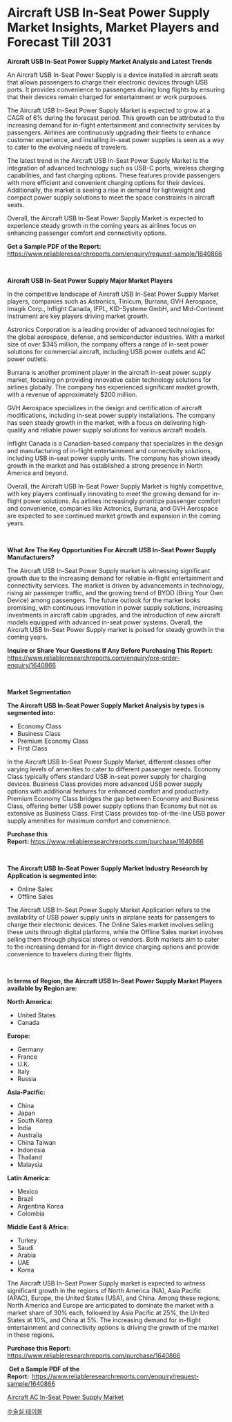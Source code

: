 <p><h1>Aircraft USB In-Seat Power Supply Market Insights, Market Players and Forecast Till 2031</h1></p><p><strong>Aircraft USB In-Seat Power Supply Market Analysis and Latest Trends</strong></p>
<p><p>An Aircraft USB In-Seat Power Supply is a device installed in aircraft seats that allows passengers to charge their electronic devices through USB ports. It provides convenience to passengers during long flights by ensuring that their devices remain charged for entertainment or work purposes.</p><p>The Aircraft USB In-Seat Power Supply Market is expected to grow at a CAGR of 6% during the forecast period. This growth can be attributed to the increasing demand for in-flight entertainment and connectivity services by passengers. Airlines are continuously upgrading their fleets to enhance customer experience, and installing in-seat power supplies is seen as a way to cater to the evolving needs of travelers.</p><p>The latest trend in the Aircraft USB In-Seat Power Supply Market is the integration of advanced technology such as USB-C ports, wireless charging capabilities, and fast charging options. These features provide passengers with more efficient and convenient charging options for their devices. Additionally, the market is seeing a rise in demand for lightweight and compact power supply solutions to meet the space constraints in aircraft seats.</p><p>Overall, the Aircraft USB In-Seat Power Supply Market is expected to experience steady growth in the coming years as airlines focus on enhancing passenger comfort and connectivity options.</p></p>
<p><strong>Get a Sample PDF of the Report:&nbsp;</strong> <a href="https://www.reliableresearchreports.com/enquiry/request-sample/1640866">https://www.reliableresearchreports.com/enquiry/request-sample/1640866</a></p>
<p>&nbsp;</p>
<p><strong>Aircraft USB In-Seat Power Supply Major Market Players</strong></p>
<p><p>In the competitive landscape of Aircraft USB In-Seat Power Supply Market players, companies such as Astronics, Tinicum, Burrana, GVH Aerospace, Imagik Corp., Inflight Canada, IFPL, KID-Systeme GmbH, and Mid-Continent Instrument are key players driving market growth.</p><p>Astronics Corporation is a leading provider of advanced technologies for the global aerospace, defense, and semiconductor industries. With a market size of over $345 million, the company offers a range of in-seat power solutions for commercial aircraft, including USB power outlets and AC power outlets.</p><p>Burrana is another prominent player in the aircraft in-seat power supply market, focusing on providing innovative cabin technology solutions for airlines globally. The company has experienced significant market growth, with a revenue of approximately $200 million.</p><p>GVH Aerospace specializes in the design and certification of aircraft modifications, including in-seat power supply installations. The company has seen steady growth in the market, with a focus on delivering high-quality and reliable power supply solutions for various aircraft models.</p><p>Inflight Canada is a Canadian-based company that specializes in the design and manufacturing of in-flight entertainment and connectivity solutions, including USB in-seat power supply units. The company has shown steady growth in the market and has established a strong presence in North America and beyond.</p><p>Overall, the Aircraft USB In-Seat Power Supply Market is highly competitive, with key players continually innovating to meet the growing demand for in-flight power solutions. As airlines increasingly prioritize passenger comfort and convenience, companies like Astronics, Burrana, and GVH Aerospace are expected to see continued market growth and expansion in the coming years.</p></p>
<p>&nbsp;</p>
<p><strong>What Are The Key Opportunities For Aircraft USB In-Seat Power Supply Manufacturers?</strong></p>
<p><p>The Aircraft USB In-Seat Power Supply market is witnessing significant growth due to the increasing demand for reliable in-flight entertainment and connectivity services. The market is driven by advancements in technology, rising air passenger traffic, and the growing trend of BYOD (Bring Your Own Device) among passengers. The future outlook for the market looks promising, with continuous innovation in power supply solutions, increasing investments in aircraft cabin upgrades, and the introduction of new aircraft models equipped with advanced in-seat power systems. Overall, the Aircraft USB In-Seat Power Supply market is poised for steady growth in the coming years.</p></p>
<p><strong>Inquire or Share Your Questions If Any Before Purchasing This Report:</strong> <a href="https://www.reliableresearchreports.com/enquiry/pre-order-enquiry/1640866">https://www.reliableresearchreports.com/enquiry/pre-order-enquiry/1640866</a></p>
<p>&nbsp;</p>
<p><strong>Market Segmentation</strong></p>
<p><strong>The Aircraft USB In-Seat Power Supply Market Analysis by types is segmented into:</strong></p>
<p><ul><li>Economy Class</li><li>Business Class</li><li>Premium Economy Class</li><li>First Class</li></ul></p>
<p><p>In the Aircraft USB In-Seat Power Supply Market, different classes offer varying levels of amenities to cater to different passenger needs. Economy Class typically offers standard USB in-seat power supply for charging devices. Business Class provides more advanced USB power supply options with additional features for enhanced comfort and productivity. Premium Economy Class bridges the gap between Economy and Business Class, offering better USB power supply options than Economy but not as extensive as Business Class. First Class provides top-of-the-line USB power supply amenities for maximum comfort and convenience.</p></p>
<p><strong>Purchase this Report:&nbsp;</strong><a href="https://www.reliableresearchreports.com/purchase/1640866">https://www.reliableresearchreports.com/purchase/1640866</a></p>
<p>&nbsp;</p>
<p><strong>The Aircraft USB In-Seat Power Supply Market Industry Research by Application is segmented into:</strong></p>
<p><ul><li>Online Sales</li><li>Offline Sales</li></ul></p>
<p><p>The Aircraft USB In-Seat Power Supply Market Application refers to the availability of USB power supply units in airplane seats for passengers to charge their electronic devices. The Online Sales market involves selling these units through digital platforms, while the Offline Sales market involves selling them through physical stores or vendors. Both markets aim to cater to the increasing demand for in-flight device charging options and provide convenience to travelers during their flights.</p></p>
<p>&nbsp;</p>
<p><strong>In terms of Region, the Aircraft USB In-Seat Power Supply Market Players available by Region are:</strong></p>
<p>
    <p> <strong> North America: </strong>
        <ul>
            <li>United States</li>
            <li>Canada</li>
        </ul>
        </p> 
    <p> <strong> Europe: </strong>
        <ul>
            <li>Germany</li>
            <li>France</li>
            <li>U.K.</li>
            <li>Italy</li>
            <li>Russia</li>
        </ul>
        </p> 
    <p> <strong> Asia-Pacific: </strong>
        <ul>
            <li>China</li>
            <li>Japan</li>
            <li>South Korea</li>
            <li>India</li>
            <li>Australia</li>
            <li>China Taiwan</li>
            <li>Indonesia</li>
            <li>Thailand</li>
            <li>Malaysia</li>
        </ul>
        </p> 
    <p> <strong> Latin America: </strong>
        <ul>
            <li>Mexico</li>
            <li>Brazil</li>
            <li>Argentina Korea</li>
            <li>Colombia</li>
        </ul>
        </p> 
    <p> <strong> Middle East & Africa: </strong>
        <ul>
            <li>Turkey</li>
            <li>Saudi</li>
            <li>Arabia</li>
            <li>UAE</li>
            <li>Korea</li>
        </ul>
    </p>
    </p>
<p><p>The Aircraft USB In-Seat Power Supply market is expected to witness significant growth in the regions of North America (NA), Asia Pacific (APAC), Europe, the United States (USA), and China. Among these regions, North America and Europe are anticipated to dominate the market with a market share of 30% each, followed by Asia Pacific at 25%, the United States at 10%, and China at 5%. The increasing demand for in-flight entertainment and connectivity options is driving the growth of the market in these regions.</p></p>
<p><strong>Purchase this Report: </strong><a href="https://www.reliableresearchreports.com/purchase/1640866">https://www.reliableresearchreports.com/purchase/1640866</a></p>
<p>&nbsp;<strong>Get a Sample PDF of the Report:&nbsp;&nbsp;</strong><a href="https://www.reliableresearchreports.com/enquiry/request-sample/1640866">https://www.reliableresearchreports.com/enquiry/request-sample/1640866</a></p>
<p><strong></strong></p>
<p><p><a href="https://github.com/Airanohannonzb68e5pb53oc1/Market-Research-Report-List-1/blob/main/aircraft-ac-in-seat-power-supply-market.md">Aircraft AC In-Seat Power Supply Market</a></p><p><a href="https://github.com/JeromeRtyau89966/Market-Research-Report-List-1/blob/main/739879415648.md">수술실 테이블</a></p></p>